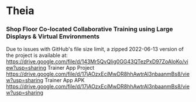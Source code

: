 # Theia

### Shop Floor Co-located Collaborative Training using Large Displays & Virtual Environments ###

Due to issues with GitHub's file size limit, a zipped 2022-06-13 version of the project is available at:
https://drive.google.com/file/d/143Mr5QvQIig0GG43QTezPxD97ZoAIoKo/view?usp=sharing
Trainer App Project
https://drive.google.com/file/d/17jAOzxEciMwDR8hhAwtrAl3nbaanmBs8/view?usp=sharing
Trainer App APK
https://drive.google.com/file/d/17jAOzxEciMwDR8hhAwtrAl3nbaanmBs8/view?usp=sharing
